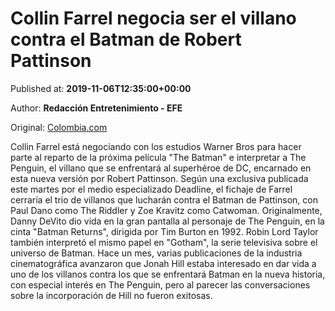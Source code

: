 
# Collin Farrel negocia ser el villano contra el Batman de Robert Pattinson

Published at: **2019-11-06T12:35:00+00:00**

Author: **Redacción Entretenimiento - EFE**

Original: [Colombia.com](https://www.colombia.com/cine/noticias/collin-farrel-villano-en-batman-246636)

Collin Farrel está negociando con los estudios Warner Bros para hacer parte al reparto de la próxima película "The Batman" e interpretar a The Penguin, el villano que se enfrentará al superhéroe de DC, encarnado en esta nueva versión por Robert Pattinson.
Según una exclusiva publicada este martes por el medio especializado Deadline, el fichaje de Farrel cerraría el trio de villanos que lucharán contra el Batman de Pattinson, con Paul Dano como The Riddler y Zoe Kravitz como Catwoman.
Originalmente, Danny DeVito dio vida en la gran pantalla al personaje de The Penguin, en la cinta "Batman Returns", dirigida por Tim Burton en 1992. Robin Lord Taylor también interpretó el mismo papel en "Gotham", la serie televisiva sobre el universo de Batman.
Hace un mes, varias publicaciones de la industria cinematográfica avanzaron que Jonah Hill estaba interesado en dar vida a uno de los villanos contra los que se enfrentará Batman en la nueva historia, con especial interés en The Penguin, pero al parecer las conversaciones sobre la incorporación de Hill no fueron exitosas.
